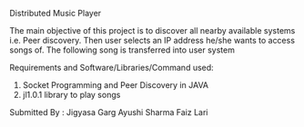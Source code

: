 Distributed Music Player 


The main objective of this project is to discover all nearby
available systems i.e. Peer discovery. Then user selects an IP
address he/she wants to access songs of. The following song is
transferred into user system 


Requirements and Software/Libraries/Command
 used:

1. Socket Programming and Peer Discovery in JAVA
2. jl1.0.1 library to play songs

Submitted By : 
Jigyasa Garg
Ayushi Sharma
Faiz Lari
